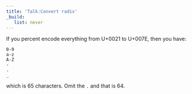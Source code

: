 ```yaml
---
title: 'Talk:Convert radix'
_build:
   list: never
---
```


If you percent encode everything from U+0021 to U+007E, then you have:

~~~
0-9
a-z
A-Z
-
.
_
~~~

which is 65 characters. Omit the `.` and that is 64.
